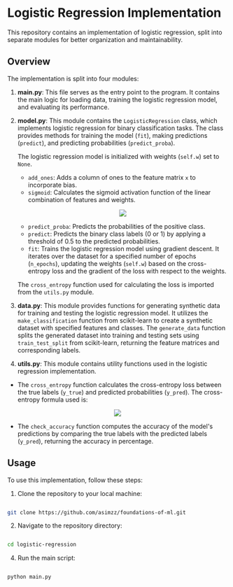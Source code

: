 # Logistic Regression Implementation

This repository contains an implementation of logistic regression, split into separate modules for better organization and maintainability.

## Overview

The implementation is split into four modules:

1.  **main.py**: This file serves as the entry point to the program. It contains the main logic for loading data, training the logistic regression model, and evaluating its performance.

2.  **model.py**: This module contains the `LogisticRegression` class, which implements logistic regression for binary classification tasks. The class provides methods for training the model (`fit`), making predictions (`predict`), and predicting probabilities (`predict_proba`).

    The logistic regression model is initialized with weights (`self.w`) set to `None`.

    - `add_ones`: Adds a column of ones to the feature matrix `x` to incorporate bias.
    - `sigmoid`: Calculates the sigmoid activation function of the linear combination of features and weights.
    <p align="center">  <img src="https://latex.codecogs.com/svg.latex?%5Csigma%28z%29%20%3D%20%5Cfrac%7B1%7D%7B1%20&plus;%20e%5E%7B-z%7D%7D"> </p>

    - `predict_proba`: Predicts the probabilities of the positive class.
    - `predict`: Predicts the binary class labels (0 or 1) by applying a threshold of 0.5 to the predicted probabilities.
    - `fit`: Trains the logistic regression model using gradient descent. It iterates over the dataset for a specified number of epochs (`n_epochs`), updating the weights (`self.w`) based on the cross-entropy loss and the gradient of the loss with respect to the weights.

    The `cross_entropy` function used for calculating the loss is imported from the `utils.py` module.

3.  **data.py**: This module provides functions for generating synthetic data for training and testing the logistic regression model. It utilizes the `make_classification` function from scikit-learn to create a synthetic dataset with specified features and classes. The `generate_data` function splits the generated dataset into training and testing sets using `train_test_split` from scikit-learn, returning the feature matrices and corresponding labels.

4.  **utils.py**: This module contains utility functions used in the logistic regression implementation.

- The `cross_entropy` function calculates the cross-entropy loss between the true labels (`y_true`) and predicted probabilities (`y_pred`). The cross-entropy formula used is:

<p  align="center">
<img  src="https://latex.codecogs.com/svg.latex?%5Ctext%7BCross-Entropy%7D%20%3D%20-%20%5Cfrac%7B1%7D%7BN%7D%20%5Csum_%7Bi%3D1%7D%5E%7BN%7D%20%5Cleft%28%20y_%7B%5Ctext%7Btrue%7D%2C%20i%7D%20%5Clog%28y_%7B%5Ctext%7Bpred%7D%2C%20i%7D%29%20+%20%281%20-%20y_%7B%5Ctext%7Btrue%7D%2C%20i%7D%29%20%5Clog%281%20-%20y_%7B%5Ctext%7Bpred%7D%2C%20i%7D%29%20%5Cright%29">
</p>

- The `check_accuracy` function computes the accuracy of the model's predictions by comparing the true labels with the predicted labels (`y_pred`), returning the accuracy in percentage.

## Usage

To use this implementation, follow these steps:

1. Clone the repository to your local machine:

```bash

git clone https://github.com/asimzz/foundations-of-ml.git

```

2. Navigate to the repository directory:

```bash

cd logistic-regression

```

4. Run the main script:

```bash

python main.py

```
